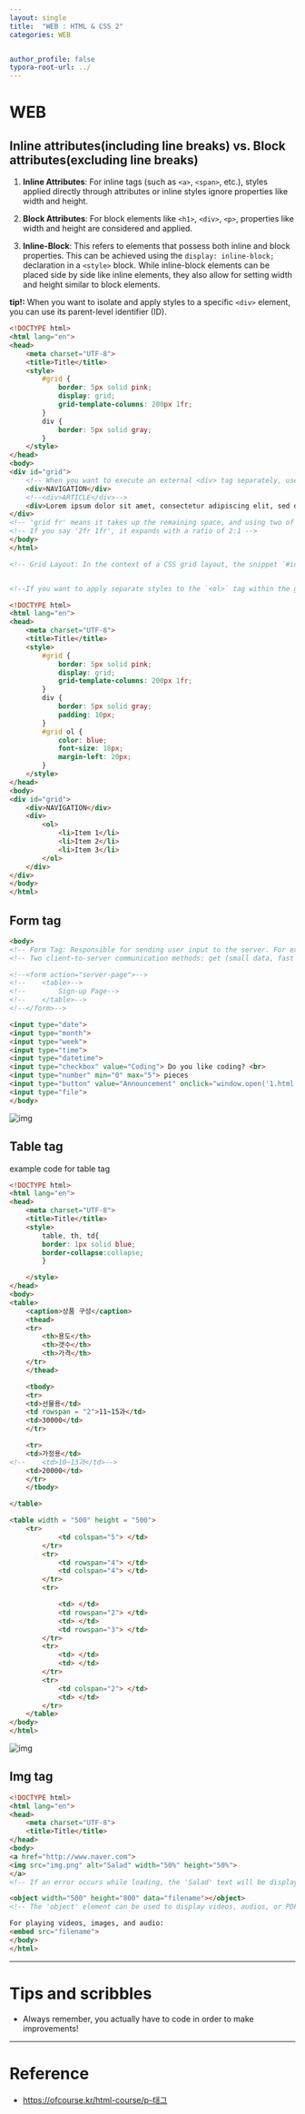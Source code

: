 ```yaml
---
layout: single
title:  "WEB : HTML & CSS 2"
categories: WEB


author_profile: false
typora-root-url: ../
---
```


# WEB

## Inline attributes(including line breaks) vs. Block attributes(excluding line breaks)

1. **Inline Attributes**: For inline tags (such as `<a>`, `<span>`, etc.), styles applied directly through attributes or inline styles ignore properties like width and height.

2. **Block Attributes**: For block elements like `<h1>`, `<div>`, `<p>`, properties like width and height are considered and applied.

3. **Inline-Block**: This refers to elements that possess both inline and block properties. This can be achieved using the `display: inline-block;` declaration in a `<style>` block. While inline-block elements can be placed side by side like inline elements, they also allow for setting width and height similar to block elements.

**tip!:** When you want to isolate and apply styles to a specific `<div>` element, you can use its parent-level identifier (ID).

```html
<!DOCTYPE html>
<html lang="en">
<head>
    <meta charset="UTF-8">
    <title>Title</title>
    <style>
        #grid {
            border: 5px solid pink;
            display: grid;
            grid-template-columns: 200px 1fr;
        }
        div {
            border: 5px solid gray;
        }
    </style>
</head>
<body>
<div id="grid">
    <!-- When you want to execute an external <div> tag separately, use the ID of the parent <div> -->
    <div>NAVIGATION</div>
    <!--<div>ARTICLE</div>-->
    <div>Lorem ipsum dolor sit amet, consectetur adipiscing elit, sed do eiusmod tempor incididunt ut labore et dolore magna aliqua. Ut enim ad minim veniam, quis nostrud exercitation ullamco laboris nisi ut aliquip ex ea commodo consequat. Duis aute irure dolor in reprehenderit in voluptate velit esse cillum dolore eu fugiat nulla pariatur. Excepteur sint occaecat cupidatat non proident, sunt in culpa qui officia deserunt mollit anim id est laborum.</div>
</div>
<!-- 'grid fr' means it takes up the remaining space, and using two of them is because there are two <div> elements with settings, each requiring an entry -->
<!-- If you say '2fr 1fr', it expands with a ratio of 2:1 -->
</body>
</html>

<!-- Grid Layout: In the context of a CSS grid layout, the snippet `#id { grid-template-columns: 200px 1fr;}` sets the column structure for a specific element with the given ID. The `grid-template-columns` property defines the columns within the grid, where `200px` represents a fixed-width column and `1fr` denotes a flexible column that takes up the remaining available space. -->


```

```html

<!--If you want to apply separate styles to the `<ol>` tag within the grid area, you can use `#grid ol{}`. -->

<!DOCTYPE html>
<html lang="en">
<head>
    <meta charset="UTF-8">
    <title>Title</title>
    <style>
        #grid {
            border: 5px solid pink;
            display: grid;
            grid-template-columns: 200px 1fr;
        }
        div {
            border: 5px solid gray;
            padding: 10px;
        }
        #grid ol {
            color: blue;
            font-size: 18px;
            margin-left: 20px;
        }
    </style>
</head>
<body>
<div id="grid">
    <div>NAVIGATION</div>
    <div>
        <ol>
            <li>Item 1</li>
            <li>Item 2</li>
            <li>Item 3</li>
        </ol>
    </div>
</div>
</body>
</html>

```



## Form tag

```html
<body>
<!-- Form Tag: Responsible for sending user input to the server. For example, sending data like usernames and passwords to the server. -->
<!-- Two client-to-server communication methods: get (small data, fast but less secure) / post (large data, slower but more secure) -->

<!--<form action="server-page">-->
<!--    <table>-->
<!--        Sign-up Page-->
<!--    </table>-->
<!--</form>-->

<input type="date">
<input type="month">
<input type="week">
<input type="time">
<input type="datetime">
<input type="checkbox" value="Coding"> Do you like coding? <br>
<input type="number" min="0" max="5"> pieces
<input type="button" value="Announcement" onclick="window.open('1.html')"> Open
<input type="file">
</body>

```



![img](https://blog.kakaocdn.net/dn/BJKzy/btr1nwRaJ3C/DJF2BfMKt6HiAEklHV0wlK/img.png)



## Table tag

example code for table tag

```html
<!DOCTYPE html>
<html lang="en">
<head>
    <meta charset="UTF-8">
    <title>Title</title>
    <style>
        table, th, td{
        border: 1px solid blue;
        border-collapse:collapse;
        }

    </style>
</head>
<body>
<table>
    <caption>상품 구성</caption>
    <thead>
    <tr>
        <th>용도</th>
        <th>갯수</th>
        <th>가격</th>
    </tr>
    </thead>

    <tbody>
    <tr>
    <td>선물용</td>
    <td rowspan = "2">11~15과</td>
    <td>30000</td>
    </tr>

    <tr>
    <td>가정용</td>
<!--    <td>10~13과</td>-->
    <td>20000</td>
    </tr>
    </tbody>

</table>

<table width = "500" height = "500">
    <tr>
            <td colspan="5"> </td>
        </tr>
        <tr>
            <td rowspan="4"> </td>
            <td colspan="4"> </td>
        </tr>
        <tr>

            <td> </td>
            <td rowspan="2"> </td>
            <td> </td>
            <td rowspan="3"> </td>
        </tr>
        <tr>
            <td> </td>
            <td> </td>
        </tr>
        <tr>
            <td colspan="2"> </td>
            <td> </td>
        </tr>
    </table>
</body>
</html>
```



![img](https://blog.kakaocdn.net/dn/tDlee/btr07AHpGbZ/ydvqgNsKT0DHClQqXtDTk0/img.png)



## Img tag

```html
<!DOCTYPE html>
<html lang="en">
<head>
    <meta charset="UTF-8">
    <title>Title</title>
</head>
<body>
<a href="http://www.naver.com">
<img src="img.png" alt="Salad" width="50%" height="50%">
</a>
<!-- If an error occurs while loading, the 'Salad' text will be displayed as a substitute for the image ('alt' attribute). -->

<object width="500" height="800" data="filename"></object>
<!-- The 'object' element can be used to display videos, audios, or PDF files on the web. -->

For playing videos, images, and audio:
<embed src="filename">
</body>
</html>

```





---

# Tips and scribbles

* Always remember, you actually have to code in order to make improvements!

  


---

# Reference

* https://ofcourse.kr/html-course/p-태그

